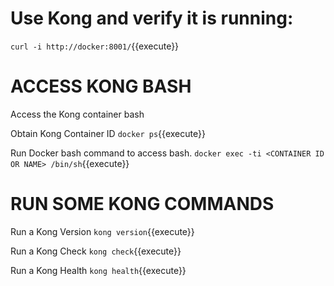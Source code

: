 # Use Kong and verify it is running:

`
curl -i http://docker:8001/
`{{execute}}


# ACCESS KONG BASH

Access the Kong container bash

Obtain Kong Container ID
`docker ps`{{execute}}


Run Docker bash command to access bash. 
`docker exec -ti <CONTAINER ID OR NAME> /bin/sh`{{execute}}


# RUN SOME KONG COMMANDS
Run a Kong Version 
`kong version`{{execute}}

Run a Kong Check
`kong check`{{execute}}

Run a Kong Health
`kong health`{{execute}}